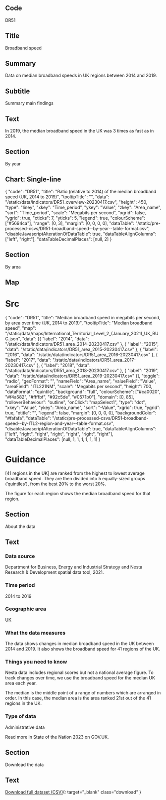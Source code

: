 ## Code
DR51

## Title
Broadband speed

## Summary
Data on median broadband speeds in UK regions between 2014 and 2019.

## Subtitle
Summary main findings

## Text
In 2019, the median broadband speed in the UK was 3 times as fast as in 2014.

## Section
By year

## Chart: Single-line
{
    "code": "DR51",
    "title": "Ratio (relative to 2014) of the median broadband speed (UK, 2014 to 2019)",
    "tooltipTitle": "",
    "data": "/static/data/indicators/DR51_overview-20230417.csv",
    "height": 450,
    "type": "liney",
    "xkey": "Time_period",
    "ykey": "Value",
    "zkey": "Area_name",
    "sort": "Time_period",
    "scale": "Megabits per second",
    "xgrid": false,
    "ygrid": true,
    "xticks": 7,
    "yticks": 5,
    "legend": true,
    "colourScheme": ["#5694ca"],
    "range": [0, 3],
    "margin": [0, 0, 0, 0],
    "dataTable": "/static/pre-processed-csvs/DR51-broadband-speed--by-year--table-format.csv",
    "disableJavascriptAlterationOfDataTable": true,
    "dataTableAlignColumns": ["left", "right"],
    "dataTableDecimalPlaces": [null, 2]
}

## Section
By area

## Map
# Src
{
    "code": "DR51",
    "title": "Median broadband speed in megabits per second, by area over time (UK, 2014 to 2019)",
    "tooltipTitle": "Median broadband speed",
    "map": "/static/data/maps/International_Territorial_Level_2_(January_2021)_UK_BUC.json",
    "data": [{
        "label": "2014",
        "data": "/static/data/indicators/DR51_area_2014-20230417.csv"
    }, {
        "label": "2015",
        "data": "/static/data/indicators/DR51_area_2015-20230417.csv"
    }, {
        "label": "2016",
        "data": "/static/data/indicators/DR51_area_2016-20230417.csv"
    }, {
        "label": "2017",
        "data": "/static/data/indicators/DR51_area_2017-20230417.csv"
    }, {
        "label": "2018",
        "data": "/static/data/indicators/DR51_area_2018-20230417.csv"
    }, {
        "label": "2019",
        "data": "/static/data/indicators/DR51_area_2019-20230417.csv"
    }],
    "toggle": "radio",
    "geoFormat": "",
    "nameField": "Area_name",
    "valueField": "Value",
    "areaField": "ITL221NM",
    "scale": "Megabits per second",
    "height": 700,
    "dataFormat": "quintile",
    "background": "full",
    "colourScheme": ["#ca0020", "#f4a582", "#ffffbf", "#92c5de", "#0571b0"],
    "domain": [0, 85],
    "rolloverBehaviour": "outline",
    "onClick": "mapSelect1",
    "type": "dot",
    "xkey": "Value",
    "ykey": "Area_name",
    "sort": "-Value",
    "xgrid": true,
    "ygrid": true,
    "xtitle": "",
    "legend": false,
    "margin": [0, 0, 0, 0],
    "backgroundColor": "#fafafa",
    "dataTable": "/static/pre-processed-csvs/DR51-broadband-speed--by-ITL2-region-and-year--table-format.csv",
    "disableJavascriptAlterationOfDataTable": true,
    "dataTableAlignColumns": ["left", "right", "right", "right", "right", "right", "right"],
    "dataTableDecimalPlaces": [null, 1, 1, 1, 1, 1, 1]
}

# Guidance
[41 regions in the UK] are ranked from the highest to lowest average broadband speed.
They are then divided into 5 equally-sized groups (‘quintiles’), from the best 20% to the worst 20%.<br>

The figure for each region shows the median broadband speed for that region.

## Section
About the data

## Text
### Data source
Department for Business, Energy and Industrial Strategy and Nesta Research & Development spatial data tool, 2021.

### Time period
2014 to 2019

### Geographic area
UK

### What the data measures
The data shows changes in median broadband speed in the UK between 2014 and 2019.
It also shows the broadband speed for 41 regions of the UK.

### Things you need to know
Nesta data includes regional scores but not a national average figure.
To track changes over time, we use the broadband speed for the median UK area each year. 

The median is the middle point of a range of numbers which are arranged in order.
In this case, the median area is the area ranked 21st out of the 41 regions in the UK.

### Type of data
Administrative data

Read more in State of the Nation 2023 on GOV.UK.

## Section
Download the data

## Text
[Download full dataset (CSV)](/static/data/full-datasets/DR51-broadband-speed--full-dataset.csv){: target="_blank" class="download" }
